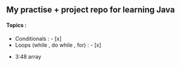 ## My practise + project repo for learning Java
<!--- - [ ] (for unchecked checkbox)
- [x] (for checked checkbox)
--->
<h4>Topics :</h4>
<ul>
  <li>Conditionals : - [x]</li>
  <li>Loops (while , do while , for) : - [x]</li>
</ul>

- 3:48 array
